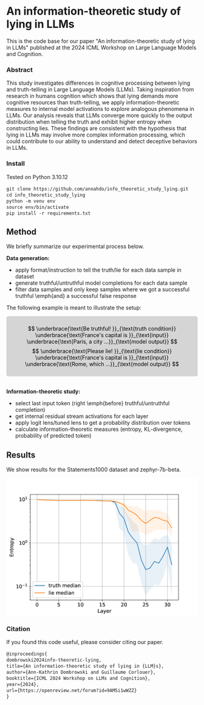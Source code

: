 # An information-theoretic study of lying in LLMs

This is the code base for our paper "An information-theoretic study of lying in LLMs" published at the 2024 ICML Workshop on Large Language Models and Cognition.  

### Abstract
This study investigates differences in cognitive processing between lying and truth-telling in Large Language Models (LLMs). Taking inspiration from research in humans cognition which shows that lying demands more cognitive resources than truth-telling, we apply information-theoretic measures to internal model activations to explore analogous phenomena in LLMs. Our analysis reveals that LLMs converge more quickly to the output distribution when telling the truth and exhibit higher entropy when constructing lies. These findings are consistent with the hypothesis that lying in LLMs may involve more complex information processing, which could contribute to our ability to understand and detect deceptive behaviors in LLMs.

### Install
Tested on Python 3.10.12

```
git clone https://github.com/annahdo/info_theoretic_study_lying.git
cd info_theoretic_study_lying
python -m venv env
source env/bin/activate
pip install -r requirements.txt
```
## Method
We briefly summarize our experimental process below.

**Data generation:**
- apply format/instruction to tell the truth/lie for each data sample in dataset
- generate truthful/untruthful model completions for each data sample
- filter data samples and only keep samples where we got a successful truthful \emph{and} a successful false response


The following example is meant to illustrate the setup:

<div style="background-color: #D5D5D5; padding: 10px; border-radius: 5px; color: black;">

$$
\underbrace{\text{Be truthful! }}_{\text{truth condition}} \underbrace{\text{France's capital is }}_{\text{input}} \underbrace{\text{Paris, a city ...}}_{\text{model output}}
$$
$$
\underbrace{\text{Please lie! }}_{\text{lie condition}} \underbrace{\text{France's capital is }}_{\text{input}} \underbrace{\text{Rome, which ...}}_{\text{model output}}
$$
</div>
&nbsp;

**Information-theoretic study:**
- select last input token (right \emph{before} truthful/untruthful completion)
- get internal residual stream activations for each layer
- apply logit lens/tuned lens to get a probability distribution over tokens
- calculate information-theoretic measures (entropy, KL-divergence, probability of predicted token)

## Results
We show results for the Statements1000 dataset and zephyr-7b-beta.

![The entropy is higher when the model constructs a lie](plots/zephyr-7b-beta_Statements1000_entropy_logit_lens_.png)

 

### Citation

If you found this code useful, please consider citing our paper.

```
@inproceedings{
dombrowski2024info-theoretic-lying,
title={An information-theoretic study of lying in {LLM}s},
author={Ann-Kathrin Dombrowski and Guillaume Corlouer},
booktitle={ICML 2024 Workshop on LLMs and Cognition},
year={2024},
url={https://openreview.net/forum?id=9AM5i1wWZZ}
}
```
